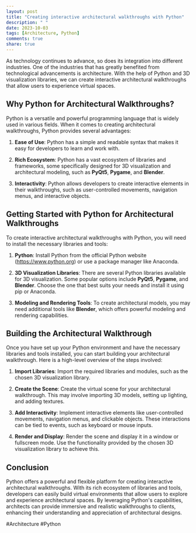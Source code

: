 ```yaml
---
layout: post
title: "Creating interactive architectural walkthroughs with Python"
description: " "
date: 2023-10-03
tags: [Architecture, Python]
comments: true
share: true
---
```


As technology continues to advance, so does its integration into different industries. One of the industries that has greatly benefited from technological advancements is architecture. With the help of Python and 3D visualization libraries, we can create interactive architectural walkthroughs that allow users to experience virtual spaces.

## Why Python for Architectural Walkthroughs?

Python is a versatile and powerful programming language that is widely used in various fields. When it comes to creating architectural walkthroughs, Python provides several advantages:

1. **Ease of Use**: Python has a simple and readable syntax that makes it easy for developers to learn and work with.

2. **Rich Ecosystem**: Python has a vast ecosystem of libraries and frameworks, some specifically designed for 3D visualization and architectural modeling, such as **PyQt5**, **Pygame**, and **Blender**.

3. **Interactivity**: Python allows developers to create interactive elements in their walkthroughs, such as user-controlled movements, navigation menus, and interactive objects.

## Getting Started with Python for Architectural Walkthroughs

To create interactive architectural walkthroughs with Python, you will need to install the necessary libraries and tools:

1. **Python**: Install Python from the official Python website (https://www.python.org) or use a package manager like Anaconda.

2. **3D Visualization Libraries**: There are several Python libraries available for 3D visualization. Some popular options include **PyQt5**, **Pygame**, and **Blender**. Choose the one that best suits your needs and install it using pip or Anaconda.

3. **Modeling and Rendering Tools**: To create architectural models, you may need additional tools like **Blender**, which offers powerful modeling and rendering capabilities.

## Building the Architectural Walkthrough

Once you have set up your Python environment and have the necessary libraries and tools installed, you can start building your architectural walkthrough. Here is a high-level overview of the steps involved:

1. **Import Libraries**: Import the required libraries and modules, such as the chosen 3D visualization library.

2. **Create the Scene**: Create the virtual scene for your architectural walkthrough. This may involve importing 3D models, setting up lighting, and adding textures.

3. **Add Interactivity**: Implement interactive elements like user-controlled movements, navigation menus, and clickable objects. These interactions can be tied to events, such as keyboard or mouse inputs.

4. **Render and Display**: Render the scene and display it in a window or fullscreen mode. Use the functionality provided by the chosen 3D visualization library to achieve this.

## Conclusion

Python offers a powerful and flexible platform for creating interactive architectural walkthroughs. With its rich ecosystem of libraries and tools, developers can easily build virtual environments that allow users to explore and experience architectural spaces. By leveraging Python's capabilities, architects can provide immersive and realistic walkthroughs to clients, enhancing their understanding and appreciation of architectural designs.

#Architecture #Python